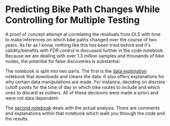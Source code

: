 # Predicting Bike Path Changes While Controlling for Multiple Testing

A proof of concept attempt at correlating the residuals from OLS with time to make inferences on which bike paths changed over the course of two years. As far as I know, nothing like this has been tried before and it's validity/benefits with FDR control is discussed further in the code notebook. Because we are dealing with over 1.3 million samples and thousands of bike routes, the potential for false discoveries is substantial.


The notebook is split into two parts. The first is the [data exploration](https://github.com/GabeNicholson/Predicting-Bikepath-Changes-With-FDR-Control/blob/main/(1)%20data_exploration.ipynb) notebook that downloads and cleans the data. It also offers explanations for why certain data manipulations are made. For instance, deciding on discrete cutoff points for the time of day or which bike routes to include and which ones to discard as outliers. All of these decisions were made a-priori and were not data dependent. 

The [second notebook](https://github.com/GabeNicholson/Predicting-Bikepath-Changes-With-FDR-Control/blob/main/(2)%20Model%20Prediction.ipynb) deals with the actual analysis. There are comments and explanations within that notebook which walk you through the code and the results.
